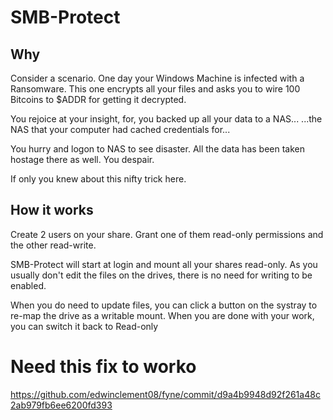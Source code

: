 # SMB-Protect 

## Why
Consider a scenario. One day your Windows Machine is infected with a Ransomware.
This one encrypts all your files and asks you to wire 100 Bitcoins to $ADDR for 
getting it decrypted. 

You rejoice at your insight, for, you backed up all your data to a NAS...
...the NAS that your computer had cached credentials for...

You hurry and logon to NAS to see disaster. All the data has been taken hostage 
there as well. You despair.

If only you knew about this nifty trick here.

## How it works
Create 2 users on your share. Grant one of them read-only permissions and the other 
read-write.

SMB-Protect will start at login and mount all your shares read-only.
As you usually don't edit the files on the drives, there is no need for writing to be enabled.

When you do need to update files, you can click a button on the systray to re-map the drive as 
a writable mount. When you are done with your work, you can switch it back to Read-only


# Need this fix to worko
https://github.com/edwinclement08/fyne/commit/d9a4b9948d92f261a48c2ab979fb6ee6200fd393